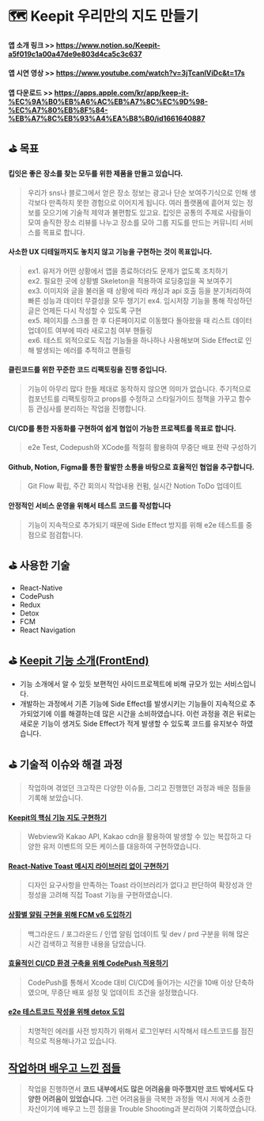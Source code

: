 # 🗺️  Keepit 우리만의 지도 만들기

#### 앱 소개 링크 >> https://www.notion.so/Keepit-a5f019c1a00a47de9e803d4ca5c3c637
#### 앱 시연 영상 >> https://www.youtube.com/watch?v=3jTcanIViDc&t=17s
#### 앱 다운로드 >> https://apps.apple.com/kr/app/keep-it-%EC%9A%B0%EB%A6%AC%EB%A7%8C%EC%9D%98-%EC%A7%80%EB%8F%84-%EB%A7%8C%EB%93%A4%EA%B8%B0/id1661640887

## ⛳️ 목표
#### 킵잇은 **좋은 장소를 찾는 모두를 위한 제품**을 만들고 있습니다.
> 우리가 sns나 블로그에서 얻은 장소 정보는 광고나 단순 보여주기식으로 인해 생각보다 만족하지 못한 경험으로 이어지게 됩니다. 
여러 플랫폼에 흩어져 있는 정보를 모으기에 기술적 제약과 불편함도 있고요. 
킵잇은 공통의 주제로 사람들이 모여 솔직한 장소 리뷰를 나누고 장소를 모아 그룹 지도를 만드는 커뮤니티 서비스를 목표로 합니다.  
#### 사소한 UX 디테일까지도 놓치지 않고 기능을 구현하는 것이 목표입니다.
>ex1. 유저가 어떤 상황에서 앱을 종료하더라도 문제가 없도록 조치하기  
ex2. 필요한 곳에 상황별 Skeleton을 적용하여 로딩중임을 꼭 보여주기  
ex3. 이미지와 글을 불러올 때 상황에 따라 캐싱과 api 호출 등을 분기처리하여 빠른 성능과 데이터 무결성을 모두 챙기기 
ex4. 임시저장 기능을 통해 작성하던 글은 언제든 다시 작성할 수 있도록 구현  
ex5. 페이지를 스크롤 한 후 다른페이지로 이동했다 돌아왔을 때 리스트 데이터 업데이트 여부에 따라 새로고침 여부 핸들링  
ex6. 테스트 외적으로도 직접 기능들을 하나하나 사용해보며 Side Effect로 인해 발생되는 에러를 추적하고 핸들링  

#### 클린코드를 위한 꾸준한 코드 리팩토링을 진행 중입니다.
> 기능이 아무리 많다 한들 제대로 동작하지 않으면 의미가 없습니다. 주기적으로 컴포넌트를 리팩토링하고 props를 수정하고 스타일가이드 정책을 가꾸고 함수 등 관심사를 분리하는 작업을 진행합니다.
#### CI/CD를 통한 자동화를 구현하여 쉽게 협업이 가능한 프로젝트를 목표로 합니다.
> e2e Test, Codepush와 XCode를 적절히 활용하여 무중단 배포 전략 구성하기
#### Github, Notion, Figma를 통한 활발한 소통을 바탕으로 효율적인 협업을 추구합니다.
> Git Flow 확립, 주간 회의시 작업내용 컨펌, 실시간 Notion ToDo 업데이트

#### 안정적인 서비스 운영을 위해서 테스트 코드를 작성합니다
> 기능이 지속적으로 추가되기 때문에 Side Effect 방지를 위해 e2e 테스트를 중점으로 점검합니다.


## ⛳️ 사용한 기술
- React-Native
- CodePush
- Redux
- Detox
- FCM
- React Navigation
## ⛳️ [Keepit 기능 소개(FrontEnd)](https://github.com/Jcurver/Keepit-frontend/wiki/Keepit-%EA%B8%B0%EB%8A%A5-%EB%AA%A8%EC%9D%8C)
- 기능 소개에서 알 수 있듯 보편적인 사이드프로젝트에 비해 규모가 있는 서비스입니다.
- 개발하는 과정에서 기존 기능에 Side Effect를 발생시키는 기능들이 지속적으로 추가되었기에 이를 해결하는데 많은 시간을 소비하였습니다. 이런 과정을 겪은 뒤로는 새로운 기능이 생겨도 Side Effect가 적게 발생할 수 있도록 코드를 유지보수 하였습니다.

## ⛳️ 기술적 이슈와 해결 과정
> 작업하며 겪었던 크고작은 다양한 이슈들, 그리고 진행했던 과정과 배운 점들을 기록해 보았습니다.
#### [Keepit의 핵심 기능 지도 구현하기](https://velog.io/@ifizzyou/Keepit%EC%9D%98-%ED%95%B5%EC%8B%AC-%EA%B8%B0%EB%8A%A5.-%EC%A7%80%EB%8F%84-%EA%B5%AC%ED%98%84%ED%95%98%EA%B8%B0)
> Webview와 Kakao API, Kakao cdn을 활용하여 발생할 수 있는 복잡하고 다양한 유저 이벤트의 모든 케이스를 대응하여 구현하였습니다.
#### [React-Native Toast 메시지 라이브러리 없이 구현하기](https://velog.io/@ifizzyou/React-Native-Toast-%EC%BB%A4%EC%8A%A4%ED%85%80-%EC%A0%9C%EC%9E%91%EA%B8%B0)
> 디자인 요구사항을 만족하는 Toast 라이브러리가 없다고 판단하여 확장성과 안정성을 고려해 직접 Toast 기능을 구현하였습니다.
#### [상황별 알림 구현을 위해 FCM v6 도입하기](https://velog.io/@ifizzyou/React-Native%EC%97%90-Firebase-Cloud-MessagingFCM-v6-%EB%8F%84%EC%9E%85%ED%95%98%EA%B8%B0)
> 백그라운드 / 포그라운드 / 인앱 알림 업데이트 및 dev / prd 구분을 위해 많은 시간 검색하고 적용한 내용을 담았습니다. 

#### [효율적인 CI/CD 환경 구축을 위해 CodePush 적용하기](https://velog.io/@ifizzyou/React-Native%EC%97%90-CodePush-%EC%A0%81%EC%9A%A9%ED%95%98%EA%B8%B0)
> CodePush를 통해서 Xcode 대비 CI/CD에 들어가는 시간을 10배 이상 단축하였으며, 무중단 배포 설정 및 업데이트 조건을 설정했습니다.

#### [e2e 테스트코드 작성을 위해 detox 도입](https://velog.io/@ifizzyou/e2e-%ED%85%8C%EC%8A%A4%ED%8A%B8%EC%BD%94%EB%93%9C-%EC%9E%91%EC%84%B1%EC%9D%84-%EC%9C%84%ED%95%B4-detox-%EB%9D%BC%EC%9D%B4%EB%B8%8C%EB%9F%AC%EB%A6%AC%EB%A5%BC-%EB%8F%84%EC%9E%85%ED%95%98%EB%8B%A4)
> 치명적인 에러를 사전 방지하기 위해서 로그인부터 시작해서 테스트코드를 점진적으로 적용해나가고 있습니다.
## [작업하며 배우고 느낀 점들](https://github.com/Jcurver/Keepit-frontend/wiki/%EC%9E%91%EC%97%85%ED%95%98%EB%A9%B4%EC%84%9C-%EB%B0%B0%EC%9A%B0%EA%B3%A0-%EB%8A%90%EB%82%80-%EC%A0%90%EB%93%A4)
> 작업을 진행하면서 **코드 내부에서도 많은 어려움을 마주했지만 코드 밖에서도 다양한 어려움이 있었습니다.** 그런 어려움들을 극복한 과정들 역시 저에게 소중한 자산이기에 배우고 느낀 점을을 Trouble Shooting과 분리하여 기록하였습니다.